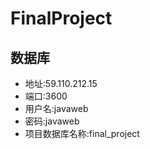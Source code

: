 ﻿# FinalProject

## 数据库
* 地址:59.110.212.15
* 端口:3600
* 用户名:javaweb
* 密码:javaweb
* 项目数据库名称:final_project

